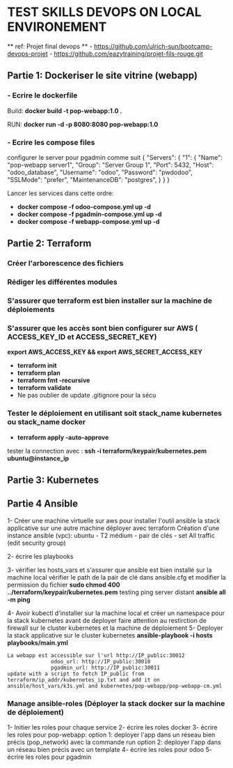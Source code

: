 # TEST SKILLS DEVOPS ON LOCAL ENVIRONEMENT
 ** ref: Projet final devops **
    - https://github.com/ulrich-sun/bootcamp-devops-projet
    - https://github.com/eazytraining/projet-fils-rouge.git

## Partie 1: Dockeriser le site vitrine (webapp)
### - Ecrire le dockerfile

Build: **docker build -t pop-webapp:1.0 .**

RUN: **docker run -d -p 8080:8080 pop-webapp:1.0**

### - Ecrire les compose files
configurer le server pour pgadmin comme suit
{
  "Servers": {
    "1": {
      "Name": "pop-webapp server1",
      "Group": "Server Group 1",
      "Port": 5432,
      "Host": "odoo_database",
      "Username": "odoo",
      "Password": "pwdodoo",
      "SSLMode": "prefer",
      "MaintenanceDB": "postgres",
    }
  }
}

Lancer les services dans cette ordre:
- **docker compose -f odoo-compose.yml up -d**
- **docker compose -f pgadmin-compose.yml up -d**
- **docker compose -f webapp-compose.yml up -d**

## Partie 2: Terraform
### Créer l'arborescence des fichiers
### Rédiger les différentes modules
### S'assurer que terraform est bien installer sur la machine de déploiements
### S'assurer que les accès sont bien configurer sur AWS ( ACCESS_KEY_ID et ACCESS_SECRET_KEY)
**export AWS_ACCESS_KEY && export AWS_SECRET_ACCESS_KEY**
- **terraform init**
- **terraform plan**
- **terraform fmt -recursive**
- **terraform validate**
- Ne pas oublier de update .gitignore pour la sécu
### Tester le déploiement en utilisant soit stack_name kubernetes ou stack_name docker
- **terraform apply -auto-approve**

tester la connection avec : **ssh -i terraform/keypair/kubernetes.pem ubuntu@instance_ip**


## Partie 3: Kubernetes

## Partie 4 Ansible
1- Créer une machine virtuelle sur aws pour installer l'outil ansible la stack applicative sur une autre machine déployer avec terraform
  Création d'une instance ansible (vpc):
    ubuntu - T2 médium - pair de clés - set All traffic (edit security group)

2- écrire les playbooks

3- vérifier les hosts_vars et s'assurer que ansible est bien installé sur la machine local 
    vérifier le path de la pair de clé dans ansible.cfg et modifier la permission du fichier **sudo chmod 400 ../terraform/keypair/kubernetes.pem**
    testing ping server distant **ansible all -m ping**

4- Avoir kubectl d'installer sur la machine local et créer un namespace pour la stack kubernetes avant de deployer
faire attention au restirction de firewall sur le cluster kubernetes et la machine de déploiement
5- Deployer la stack applicative sur le cluster kubernetes
    **ansible-playbook -i hosts playbooks/main.yml**
  
    La webapp est accessible sur l'url http://IP_public:30012
                  odoo_url: http://IP_public:30010
                  pgadmin_url: http://IP_public:30011
    update with a script to fetch IP_public from terraform/ip_addr/kubernetes_ip.txt and add it on ansible/host_vars/k3s.yml and kubernetes/pop-webapp/pop-webapp-cm.yml

  ### Manage ansible-roles (Déployer la stack docker sur la machine de déploiement)
  1- Initier les roles pour chaque service
  2- écrire les roles docker
  3- écrire les roles pour pop-webapp:
    option 1: deployer l'app dans un réseau bien précis (pop_network) avec la commande run
    option 2: deployer l'app dans un réseau bien précis avec un template
  4- écrire les roles pour odoo
  5- écrire les roles pour pgadmin
